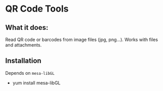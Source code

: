 # QR Code Tools

## What it does:

Read QR code or barcodes from image files (jpg, png...). Works with files and attachments.

## Installation

Depends on `mesa-libGL`
- yum install mesa-libGL
